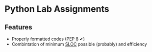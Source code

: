 # Python Lab Assignments

## Features

- Properly formatted codes ([PEP 8](https://www.python.org/dev/peps/pep-0008/) ✔)
- Combintation of minimum [SLOC](https://en.wikipedia.org/wiki/Source_lines_of_code) possible (probably) and efficiency
